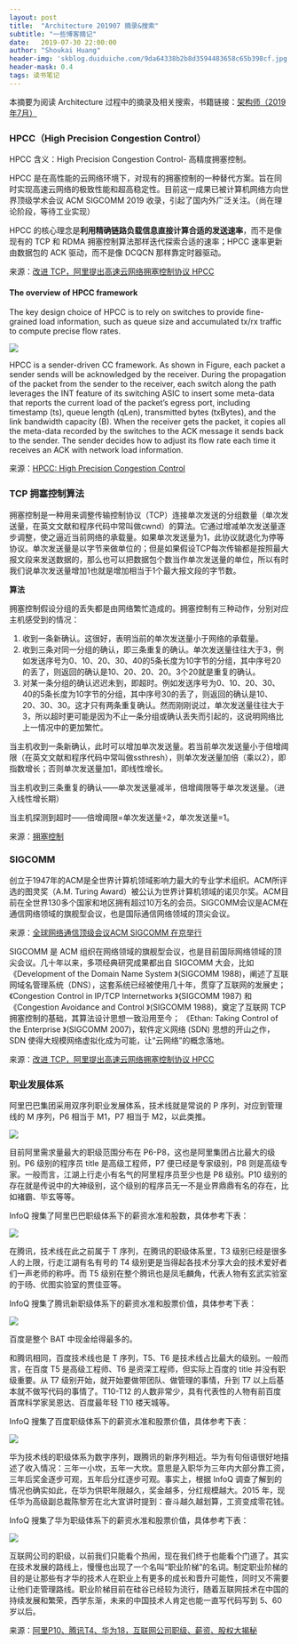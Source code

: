 ```yaml
---
layout: post
title:  "Architecture 201907 摘录&搜索"
subtitle: "一些博客摘记"
date:   2019-07-30 22:00:00
author: "Shoukai Huang"
header-img: 'skblog.duiduiche.com/9da64338b2b8d3594483658c65b398cf.jpg'
header-mask: 0.4
tags: 读书笔记
---
```


本摘要为阅读 Architecture 过程中的摘录及相关搜索，书籍链接：[架构师（2019年7月）](https://www.infoq.cn/article/MV34S6hCWTT7logZt_px)

### HPCC（High Precision Congestion Control）

HPCC 含义：High Precision Congestion Control- 高精度拥塞控制。

HPCC 是在高性能的云网络环境下，对现有的拥塞控制的一种替代方案。旨在同时实现高速云网络的极致性能和超高稳定性。目前这一成果已被计算机网络方向世界顶级学术会议 ACM SIGCOMM 2019 收录，引起了国内外广泛关注。（尚在理论阶段，等待工业实现）

HPCC 的核心理念是**利用精确链路负载信息直接计算合适的发送速率**，而不是像现有的 TCP 和 RDMA 拥塞控制算法那样迭代探索合适的速率；HPCC 速率更新由数据包的 ACK 驱动，而不是像 DCQCN 那样靠定时器驱动。

来源：[改进 TCP，阿里提出高速云网络拥塞控制协议 HPCC](https://www.infoq.cn/article/q-J1qOtjcDUmYDCbWTB3)

#### The overview of HPCC framework

The key design choice of HPCC is to rely on switches to provide fine-grained load information, such as queue size and accumulated tx/rx traffic to compute precise flow rates. 

![](http://skblog.duiduiche.com/80536776015117e4f8669ee1c7875eba.jpg)

HPCC is a sender-driven CC framework. As shown in Figure, each packet a sender sends will be acknowledged by the receiver. During the propagation of the packet from the sender to the receiver, each switch along the path leverages the INT feature of its switching ASIC to insert some meta-data that reports the current load of the packet’s egress port, including timestamp (ts), queue length (qLen), transmitted bytes (txBytes), and the link bandwidth capacity (B). When the receiver gets the packet, it copies all the meta-data recorded by the switches to the ACK message it sends back to the sender. The sender decides how to adjust its flow rate each time it receives an ACK with network load information.

来源：[HPCC: High Precision Congestion Control](https://schwartzpr.de/website/uploads/Alibaba-HPCC-High-Precision-Congestion-Control.pdf)


### TCP 拥塞控制算法

拥塞控制是一种用来调整传输控制协议（TCP）连接单次发送的分组数量（单次发送量，在英文文献和程序代码中常叫做cwnd）的算法。它通过增减单次发送量逐步调整，使之逼近当前网络的承载量。如果单次发送量为1，此协议就退化为停等协议。单次发送量是以字节来做单位的；但是如果假设TCP每次传输都是按照最大报文段来发送数据的，那么也可以把数据包个数当作单次发送量的单位，所以有时我们说单次发送量增加1也就是增加相当于1个最大报文段的字节数。

**算法**

拥塞控制假设分组的丢失都是由网络繁忙造成的。拥塞控制有三种动作，分别对应主机感受到的情况：

1. 收到一条新确认。这很好，表明当前的单次发送量小于网络的承载量。
2. 收到三条对同一分组的确认，即三条重复的确认。单次发送量往往大于3，例如发送序号为0、10、20、30、40的5条长度为10字节的分组，其中序号20的丢了，则返回的确认是10、20、20、20。3个20就是重复的确认。
3. 对某一条分组的确认迟迟未到，即超时。例如发送序号为0、10、20、30、40的5条长度为10字节的分组，其中序号30的丢了，则返回的确认是10、20、30、30。这才只有两条重复确认。然而刚刚说过，单次发送量往往大于3，所以超时更可能是因为不止一条分组或确认丢失而引起的，这说明网络比上一情况中的更加繁忙。

当主机收到一条新确认，此时可以增加单次发送量。若当前单次发送量小于倍增阈限（在英文文献和程序代码中常叫做ssthresh），则单次发送量加倍（乘以2），即指数增长；否则单次发送量加1，即线性增长。

当主机收到三条重复的确认——单次发送量减半，倍增阈限等于单次发送量。（进入线性增长期）

当主机探测到超时——倍增阈限=单次发送量÷2，单次发送量=1。

来源：[拥塞控制](https://zh.wikipedia.org/wiki/%E6%8B%A5%E5%A1%9E%E6%8E%A7%E5%88%B6)

### SIGCOMM

创立于1947年的ACM是全世界计算机领域影响力最大的专业学术组织。ACM所评选的图灵奖（A.M. Turing Award）被公认为世界计算机领域的诺贝尔奖。ACM目前在全世界130多个国家和地区拥有超过10万名的会员。SIGCOMM会议是ACM在通信网络领域的旗舰型会议，也是国际通信网络领域的顶尖会议。

来源：[全球网络通信顶级会议ACM SIGCOMM 在京举行](http://www.edu.cn/info/focus/xs_hui_yi/201908/t20190820_1679055.shtml)

SIGCOMM 是 ACM 组织在网络领域的旗舰型会议，也是目前国际网络领域的顶尖会议。几十年以来，多项经典研究成果都出自 SIGCOMM 大会，比如《Development of the Domain Name System 》(SIGCOMM 1988)，阐述了互联网域名管理系统（DNS），这套系统已经被使用几十年，贯穿了互联网的发展史；《Congestion Control in IP/TCP Internetworks 》(SIGCOMM 1987) 和《Congestion Avoidance and Control 》(SIGCOMM 1988)，奠定了互联网 TCP 拥塞控制的基础，其算法设计思想一致沿用至今； 《Ethan: Taking Control of the Enterprise 》(SIGCOMM 2007)，软件定义网络 (SDN) 思想的开山之作，SDN 使得大规模网络虚拟化成为可能，让“云网络”的概念落地。

来源：[改进 TCP，阿里提出高速云网络拥塞控制协议 HPCC](https://www.infoq.cn/article/q-J1qOtjcDUmYDCbWTB3)

### 职业发展体系

阿里巴巴集团采用双序列职业发展体系，技术线就是常说的 P 序列，对应到管理线的 M 序列，P6 相当于 M1，P7 相当于 M2，以此类推。

![](http://skblog.duiduiche.com/d1c5639c01a00d0c195124403742fcb2.jpg)

目前阿里需求量最大的职级范围分布在 P6-P8，这也是阿里集团占比最大的级别。P6 级别的程序员 title 是高级工程师，P7 便已经是专家级别，P8 则是高级专家。一般而言，江湖上行走小有名气的阿里程序员至少也是 P8 级别。P10 级别的存在就是传说中的大神级别，这个级别的程序员无一不是业界鼎鼎有名的存在，比如褚霸、毕玄等等。

InfoQ 搜集了阿里巴巴职级体系下的薪资水准和股数，具体参考下表：

![](http://skblog.duiduiche.com/064547adec3147f00444fdb7de26b00f.jpg)

在腾讯，技术线在此之前属于 T 序列，在腾讯的职级体系里，T3 级别已经是很多人的上限，行走江湖有名有号的 T4 级别更是当得起各技术分享大会的技术爱好者们一声老师的称呼。而 T5 级别在整个腾讯也是凤毛麟角，代表人物有玄武实验室的于旸、优图实验室的贾佳亚等。

InfoQ 搜集了腾讯新职级体系下的薪资水准和股票价值，具体参考下表：

![](http://skblog.duiduiche.com/3d550df05c94a11b6ff4195ca297948f.jpg)

百度是整个 BAT 中现金给得最多的。

和腾讯相同，百度技术线也是 T 序列，T5、T6 是技术线占比最大的级别。一般而言，在百度 T5 是高级工程师、T6 是资深工程师，但实际上百度的 title 并没有职级重要。从 T7 级别开始，就开始要做带团队、做管理的事情，升到 T7 以上后基本就不做写代码的事情了。T10-T12 的人数非常少，具有代表性的人物有前百度首席科学家吴恩达、百度最年轻 T10 楼天城等。

InfoQ 搜集了百度职级体系下的薪资水准和股票价值，具体参考下表：

![](http://skblog.duiduiche.com/1922e655394d7589e75d66ed161d1aeb.jpg)

华为技术线的职级体系为数字序列，跟腾讯的新序列相近。华为有句俗语很好地描述了收入情况：三年一小坎，五年一大坎。意思是入职华为三年内大部分靠工资，三年后奖金逐步可观，五年后分红逐步可观。事实上，根据 InfoQ 调查了解到的情况也确实如此，在华为供职年限越久，奖金越多，分红规模越大。2015 年，现任华为高级副总裁陈黎芳在北大宣讲时提到：奋斗越久越划算，工资变成零花钱。

InfoQ 搜集了华为职级体系下的薪资水准和股票价值，具体参考下表：

![](http://skblog.duiduiche.com/ca4cae01c01d4093bb087e193f9efe62.jpg)

互联网公司的职级，以前我们只能看个热闹，现在我们终于也能看个门道了。其实在技术发展的路线上，慢慢也出现了一个名叫“职业阶梯”的名词。制定职业阶梯的目的是让那些有才华的技术人在职业上有更多的成长和晋升可能性，同时又不需要让他们走管理路线。职业阶梯目前在硅谷已经较为流行，随着互联网技术在中国的持续发展和繁荣，西学东渐，未来的中国技术人肯定也能一直写代码写到 5、60 岁以后。


来源：[阿里P10、腾讯T4、华为18，互联网公司职级、薪资、股权大揭秘](https://mp.weixin.qq.com/s?__biz=MzIzNjUxMzk2NQ==&mid=2247491347&idx=2&sn=432d65ccf4a68043f839c4d0d9eac103)



